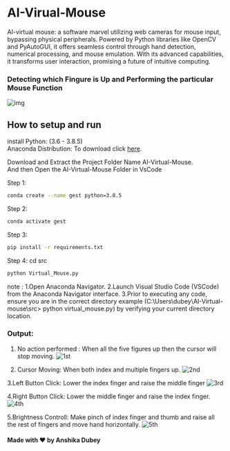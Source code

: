 # AI-Virual-Mouse

AI-virtual mouse: a software marvel utilizing web cameras for mouse input, bypassing physical peripherals. Powered by Python libraries like OpenCV and PyAutoGUI, it offers seamless control through hand detection, numerical processing, and mouse emulation. With its advanced capabilities, it transforms user interaction, promising a future of intuitive computing.

### Detecting which Fingure is Up and Performing the particular Mouse Function
![img](https://github.com/DEvackemann/AI-Virtual-mouse/assets/150266045/e0619a4a-1334-42b7-8b78-701fe200f143)

## How to setup and run

  install
  Python: (3.6 - 3.8.5)<br>
  Anaconda Distribution: To download click [here](https://www.anaconda.com/anaconda-navigator).
  
  Download and Extract the Project Folder Name AI-Virtual-Mouse.<br>
  And then Open the AI-Virtual-Mouse Folder in VsCode 
  
  Step 1: 
  ```bash
  conda create --name gest python=3.8.5
  ```
  
  Step 2:
  ```bash
  conda activate gest
  ```
  
  Step 3:  
  ```bash
  pip install -r requirements.txt
  ```
  
  Step 4:
   cd src
  ```bash 
  python Virtual_Mouse.py
  ```
note :
1.Open Anaconda Navigator.
2.Launch Visual Studio Code (VSCode) from the Anaconda Navigator interface.
3.Prior to executing any code, ensure you are in the correct directory example (C:\Users\dubey\AI-Virtual-mouse\src> python virtual_mouse.py) by verifying your current directory location.
### Output:
1. No action performed : When all the five figures up then the cursor will stop moving.
![1st](https://github.com/DEvackemann/AI-Virtual-mouse/assets/150266045/749c94f6-581d-4b5e-b425-4d41f679160f)

2. Cursor Moving: When both index and multiple fingers up.
![2nd](https://github.com/DEvackemann/AI-Virtual-mouse/assets/150266045/204c2052-fca3-4d83-b9f4-fbca18093208)

3.Left Button Click: Lower the index finger and raise the middle finger
![3rd](https://github.com/DEvackemann/AI-Virtual-mouse/assets/150266045/e280606c-4a01-46cb-aa3e-d93c01a252d9)

4.Right Button Click: Lower the middle finger and raise the index finger.
![4th](https://github.com/DEvackemann/AI-Virtual-mouse/assets/150266045/b1050583-2f1f-46a9-bd75-d7f93aa69022)

5.Brightness Controll: Make pinch of index finger and thumb and raise all the rest of fingers and move hand horizontally.
![5th](https://github.com/DEvackemann/AI-Virtual-mouse/assets/150266045/81f9a843-0dfa-48f2-ae8a-8c7e470bd7fc)

#### Made with ❤️ by Anshika Dubey
